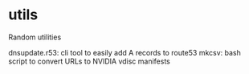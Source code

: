 # utils
Random utilities

dnsupdate.r53: cli tool to easily add A records to route53
mkcsv: bash script to convert URLs to NVIDIA vdisc manifests
